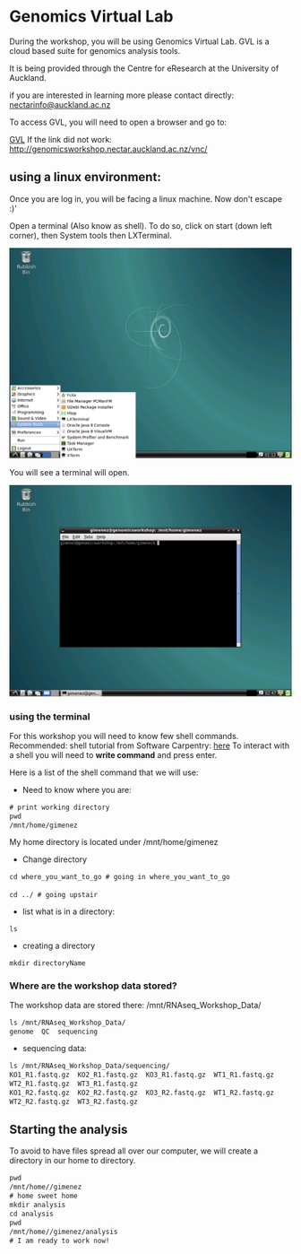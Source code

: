 # Genomics Virtual Lab

During the workshop, you will be using Genomics Virtual Lab.
GVL is a cloud based suite for genomics analysis tools.

It is being provided through the Centre for eResearch at the University of Auckland.

if you are interested in learning more please contact directly: nectarinfo@auckland.ac.nz

To access GVL, you will need to open a browser and go to:


[GVL](http://genomicsworkshop.nectar.auckland.ac.nz/vnc/) If the link did not work: http://genomicsworkshop.nectar.auckland.ac.nz/vnc/

## using a linux environment:

Once you are log in, you will be facing a linux machine. Now don\'t escape :)'

Open a terminal (Also know as shell). To do so, click on start (down left corner), then System tools then LXTerminal.


![Screenshot of GVL](figures/welcome2GVL.png)

You will see a terminal will open.

![Screenshot of GVL terminal](figures/HereIsATerminal.png)

### using the terminal

For this workshop you will need to know few shell commands. 
Recommended: shell tutorial from Software Carpentry: [here](https://swcarpentry.github.io/shell-novice/)
To interact with a shell you will need to __write command__ and press enter.

Here is a list of the shell command that we will use:

  * Need to know where you are: 

```
# print working directory
pwd
/mnt/home/gimenez
```
My home directory is located under /mnt/home/gimenez

  * Change directory

```
cd where_you_want_to_go # going in where_you_want_to_go

cd ../ # going upstair

```

  * list what is in a directory:

```
ls
```

  * creating a directory

```
mkdir directoryName
```

### Where are the workshop data stored?

The workshop data are stored there: /mnt/RNAseq_Workshop_Data/

```
ls /mnt/RNAseq_Workshop_Data/
genome  QC  sequencing
```

  * sequencing data:

```
ls /mnt/RNAseq_Workshop_Data/sequencing/
KO1_R1.fastq.gz  KO2_R1.fastq.gz  KO3_R1.fastq.gz  WT1_R1.fastq.gz  WT2_R1.fastq.gz  WT3_R1.fastq.gz
KO1_R2.fastq.gz  KO2_R2.fastq.gz  KO3_R2.fastq.gz  WT1_R2.fastq.gz  WT2_R2.fastq.gz  WT3_R2.fastq.gz
```

## Starting the analysis

To avoid to have files spread all over our computer, we will create a directory in our home to directory.

```
pwd
/mnt/home//gimenez
# home sweet home
mkdir analysis
cd analysis
pwd
/mnt/home//gimenez/analysis
# I am ready to work now!
```

